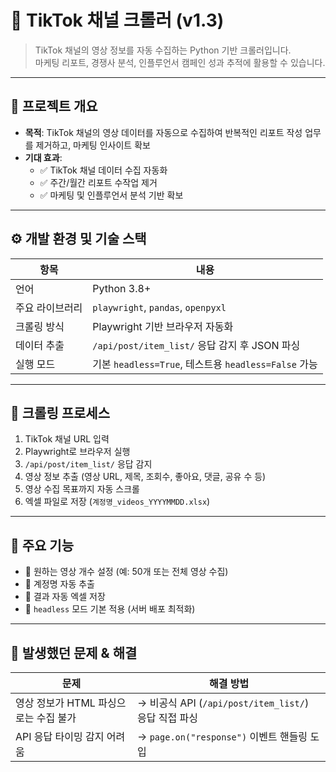 # 📱 TikTok 채널 크롤러 (v1.3)

> TikTok 채널의 영상 정보를 자동 수집하는 Python 기반 크롤러입니다.  
마케팅 리포트, 경쟁사 분석, 인플루언서 캠페인 성과 추적에 활용할 수 있습니다.

---

## 🧭 프로젝트 개요

- **목적**: TikTok 채널의 영상 데이터를 자동으로 수집하여 반복적인 리포트 작성 업무를 제거하고, 마케팅 인사이트 확보
- **기대 효과**:
  - ✅ TikTok 채널 데이터 수집 자동화
  - ✅ 주간/월간 리포트 수작업 제거
  - ✅ 마케팅 및 인플루언서 분석 기반 확보

---

## ⚙️ 개발 환경 및 기술 스택

| 항목 | 내용 |
|------|------|
| 언어 | Python 3.8+ |
| 주요 라이브러리 | `playwright`, `pandas`, `openpyxl` |
| 크롤링 방식 | Playwright 기반 브라우저 자동화 |
| 데이터 추출 | `/api/post/item_list/` 응답 감지 후 JSON 파싱 |
| 실행 모드 | 기본 `headless=True`, 테스트용 `headless=False` 가능 |

---

## 🧾 크롤링 프로세스

1. TikTok 채널 URL 입력  
2. Playwright로 브라우저 실행  
3. `/api/post/item_list/` 응답 감지  
4. 영상 정보 추출 (영상 URL, 제목, 조회수, 좋아요, 댓글, 공유 수 등)  
5. 영상 수집 목표까지 자동 스크롤  
6. 엑셀 파일로 저장 (`계정명_videos_YYYYMMDD.xlsx`)

---

## 🧩 주요 기능

- 🎯 원하는 영상 개수 설정 (예: 50개 또는 전체 영상 수집)
- 🧠 계정명 자동 추출
- 📁 결과 자동 엑셀 저장
- 👻 `headless` 모드 기본 적용 (서버 배포 최적화)

---

## 🐞 발생했던 문제 & 해결

| 문제 | 해결 방법 |
|------|------------|
| 영상 정보가 HTML 파싱으로는 수집 불가 | → 비공식 API (`/api/post/item_list/`) 응답 직접 파싱 |
| API 응답 타이밍 감지 어려움 | → `page.on("response")` 이벤트 핸들링 도입 |

